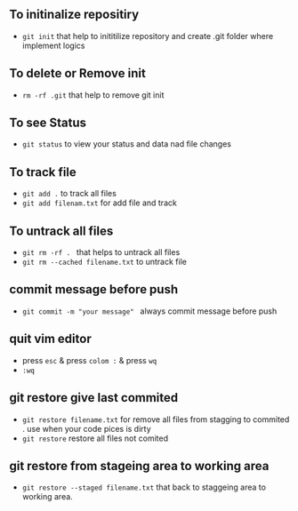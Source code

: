 ## To initinalize repositiry

- `git init` that help to inititilize repository and create .git folder where implement logics

## To delete or Remove init
 - `rm -rf .git` that help to remove git init

## To see Status
 - `git status` to view your status and data nad file changes 


## To track file
- `git add .` to track all files
- `git add filenam.txt` for add file and track

## To untrack all files
- `git rm -rf . ` that helps to untrack all files
- `git rm --cached filename.txt`  to untrack file   


## commit message before push

- `git commit -m "your message" ` always commit message before push

## quit vim editor
- press `esc` & press `colom :` & press `wq`
- `:wq`

## git restore give last commited 
- `git restore filename.txt` for remove all files from stagging to commited . use when your code pices is dirty 
- `git restore` restore all files not comited

## git restore from stageing area to working area
- `git restore --staged filename.txt` that back to staggeing area to working area.



